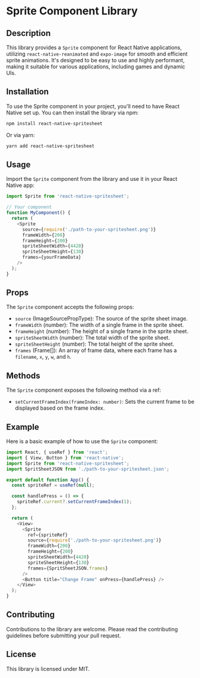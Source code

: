 # Sprite Component Library

## Description

This library provides a `Sprite` component for React Native applications, utilizing `react-native-reanimated` and `expo-image` for smooth and efficient sprite animations. It's designed to be easy to use and highly performant, making it suitable for various applications, including games and dynamic UIs.

## Installation

To use the Sprite component in your project, you'll need to have React Native set up. You can then install the library via npm:

```bash
npm install react-native-spritesheet
```

Or via yarn:

```bash
yarn add react-native-spritesheet
```

## Usage

Import the `Sprite` component from the library and use it in your React Native app:

```javascript
import Sprite from 'react-native-spritesheet';

// Your component
function MyComponent() {
  return (
    <Sprite
      source={require('./path-to-your-spritesheet.png')}
      frameWidth={200}
      frameHeight={200}
      spriteSheetWidth={4420}
      spriteSheetHeight={130}
      frames={yourFrameData}
    />
  );
}
```

## Props

The `Sprite` component accepts the following props:

- `source` (ImageSourcePropType): The source of the sprite sheet image.
- `frameWidth` (number): The width of a single frame in the sprite sheet.
- `frameHeight` (number): The height of a single frame in the sprite sheet.
- `spriteSheetWidth` (number): The total width of the sprite sheet.
- `spriteSheetHeight` (number): The total height of the sprite sheet.
- `frames` (Frame[]): An array of frame data, where each frame has a `filename`, `x`, `y`, `w`, and `h`.

## Methods

The `Sprite` component exposes the following method via a ref:

- `setCurrentFrameIndex(frameIndex: number)`: Sets the current frame to be displayed based on the frame index.

## Example

Here is a basic example of how to use the `Sprite` component:

```javascript
import React, { useRef } from 'react';
import { View, Button } from 'react-native';
import Sprite from 'react-native-spritesheet';
import SpritSheetJSON from './path-to-your-spritesheet.json';

export default function App() {
  const spriteRef = useRef(null);

  const handlePress = () => {
    spriteRef.current?.setCurrentFrameIndex(1);
  };

  return (
    <View>
      <Sprite
        ref={spriteRef}
        source={require('./path-to-your-spritesheet.png')}
        frameWidth={200}
        frameHeight={200}
        spriteSheetWidth={4420}
        spriteSheetHeight={130}
        frames={SpritSheetJSON.frames}
      />
      <Button title="Change Frame" onPress={handlePress} />
    </View>
  );
}
```

## Contributing

Contributions to the library are welcome. Please read the contributing guidelines before submitting your pull request.

## License

This library is licensed under MIT.
